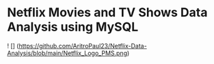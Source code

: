 # Netflix Movies and TV Shows Data Analysis using MySQL

! [] (https://github.com/AritroPaul23/Netflix-Data-Analysis/blob/main/Netflix_Logo_PMS.png)
